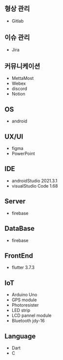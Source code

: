 
## 형상 관리
- Gitlab

## 이슈 관리
- Jira

## 커뮤니케이션
- MettaMost
- Webex
- discord
- Notion

## OS
- android

## UX/UI
- figma
- PowerPoint

## IDE
- androidStudio 2021.3.1
- visualStudio Code 1.68

## Server
- firebase

## DataBase
- firebase

## FrontEnd
- flutter 3.7.3

## IoT
- Arduino Uno
- GPS module
- Photoresister
- LED strip
- LCD pannel module
- Bluetooth jdy-16

## Language
- Dart
- C

